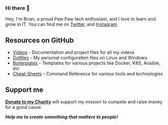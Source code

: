 ### Hi there 👋

Hey, I'm Brian, a proud Paw Paw tech enthusiast, and I love to learn and grow in IT. You can find me on [Twitter](https://twitter.com/dpd696), and [Instagram](https://www.instagram.com/dpd696).

## Resources on GitHub

- [Videos](https://github.com/dpd696/videos) - Documentation and project files for all my videos
- [Dotfiles](https://github.com/dpd696/dotfiles) - My personal configuration files on Linux and Windows
- [Boilerplates](https://github.com/dpd696/boilerplates) - Templates for various projects like Docker, K8S, Ansible, etc
- [Cheat-Sheets](https://github.com/dpd696/cheat-sheets) - Command Reference for various tools and technologies

## Support me

**[Donate to my Charity](https://www.tribriansmith.com/)** will support my mission to compete and raise money for a good cause.

***Help me to create something that matters to people!***
